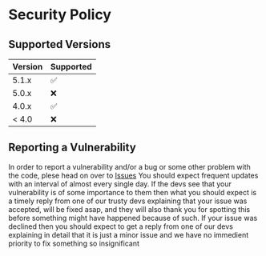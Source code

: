 # Security Policy

## Supported Versions


| Version | Supported          |
| ------- | ------------------ |
| 5.1.x   | :white_check_mark: |
| 5.0.x   | :x:                |
| 4.0.x   | :white_check_mark: |
| < 4.0   | :x:                |

## Reporting a Vulnerability

In order to report a vulnerability and/or a bug or some other problem with the code, plese head on over to [Issues](https://github.com/BlazingWinter/Lazy-Guardian-Project/issues)
You should expect frequent updates with an interval of almost every single day. If the devs see that your vulnerability is of some importance to them then what you should expect is a timely reply from one of our trusty devs explaining that your issue was accepted, will be fixed asap, and they will also thank you for spotting this before something might have happened because of such. If your issue was declined then you should expect to get a reply from one of our devs explaining in detail that it is just a minor issue and we have no immedient priority to fix something so insignificant
